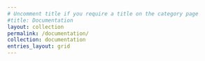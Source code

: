 ```yaml
---
# Uncomment title if you require a title on the category page
#title: Documentation
layout: collection
permalink: /documentation/
collection: documentation
entries_layout: grid
---
```


<!-- Text here will appear on the category page -->